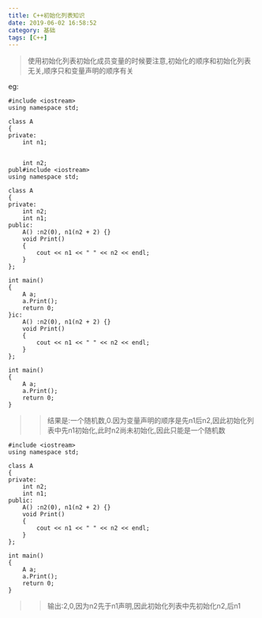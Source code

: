 ```yaml
---
title: C++初始化列表知识
date: 2019-06-02 16:58:52
category: 基础
tags: [C++]
---
```

>使用初始化列表初始化成员变量的时候要注意,初始化的顺序和初始化列表无关,顺序只和变量声明的顺序有关

eg:
```
#include <iostream>
using namespace std;

class A
{
private:
	int n1;


	int n2;
publ#include <iostream>
using namespace std;

class A
{
private:
	int n2;
	int n1;
public:
	A() :n2(0), n1(n2 + 2) {}
	void Print()
	{
		cout << n1 << " " << n2 << endl;
	}
};

int main()
{
	A a;
	a.Print();
	return 0;
}ic:
	A() :n2(0), n1(n2 + 2) {}
	void Print()
	{
		cout << n1 << " " << n2 << endl;
	}
};

int main()
{
	A a;
	a.Print();
	return 0;
}
```

>>结果是:一个随机数,0.因为变量声明的顺序是先n1后n2,因此初始化列表中先n1初始化,此时n2尚未初始化,因此只能是一个随机数

```
#include <iostream>
using namespace std;

class A
{
private:
	int n2;
	int n1;
public:
	A() :n2(0), n1(n2 + 2) {}
	void Print()
	{
		cout << n1 << " " << n2 << endl;
	}
};

int main()
{
	A a;
	a.Print();
	return 0;
}
```
>>输出:2,0,因为n2先于n1声明,因此初始化列表中先初始化n2,后n1